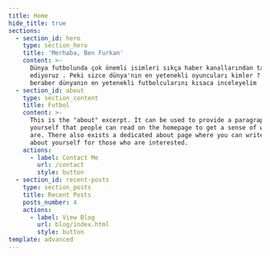 ```yaml
---
title: Home
hide_title: true
sections:
  - section_id: hero
    type: section_hero
    title: 'Merhaba, Ben Furkan'
    content: >-
      Dünya futbolunda çok önemli isimleri sıkça haber kanallarından takip
      ediyoruz . Peki sizce dünya'nın en yetenekli oyuncuları kimler ? Gelin hep
      beraber dünyanın en yetenekli futbolcularını kısaca inceleyelim
  - section_id: about
    type: section_content
    title: Futbol
    content: >-
      This is the "about" excerpt. It can be used to provide a paragraph about
      yourself that people can read on the homepage to get a sense of who you
      are. There also exists a dedicated about page where you can write more
      about yourself for those who are interested.
    actions:
      - label: Contact Me
        url: /contact
        style: button
  - section_id: recent-posts
    type: section_posts
    title: Recent Posts
    posts_number: 4
    actions:
      - label: View Blog
        url: blog/index.html
        style: button
template: advanced
---
```

